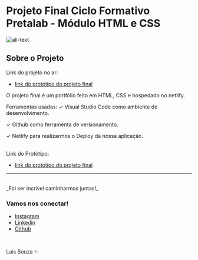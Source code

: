 # Projeto Final Ciclo Formativo Pretalab - Módulo HTML e CSS

![all-text](https://media.giphy.com/media/k1SuVPEuA89S8/giphy.gif)

## Sobre o Projeto

Link do projeto no ar:

- [link do protótipo do projeto final](https://www.figma.com/file/dykEV9jRKyK7K83CQ74zfP/Portfolio-Ciclo-Formativo-II---M%C3%B3dulo-I?node-id=0%3A1)

O projeto final é um portfólio feito em HTML, CSS e hospedado no netlify.

Ferramentas usadas:
✓		Visual Studio Code como ambiente de desenvolvimento.

✓		Github como ferramenta de versionamento.

✓		Netlify para realizarmos o Deploy da nossa aplicação.

<br>
Link do Protótipo:

- [link do protótipo do projeto final](https://laissouza-projeto-final.netlify.app/)

---
<br>
_Foi ser incrível caminharmos juntas!_
<br>

### Vamos nos conectar!

- [Instagram](https://www.instagram.com/idleitora/?next=%2F)
- [Linkedin](https://www.linkedin.com/in/la%C3%ADs-souza-32b509267/)
- [Github](https://github.com/LaisSouza1)

<br>

Lais Souza ✨
